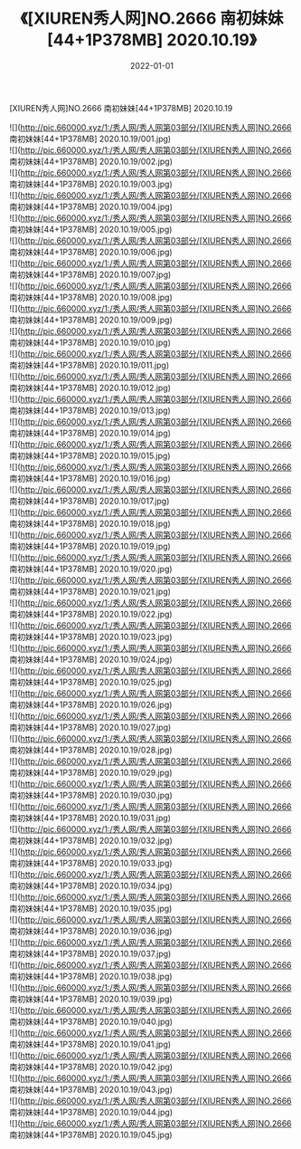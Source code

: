 ﻿---
layout: post
title:  《[XIUREN秀人网]NO.2666 南初妹妹[44+1P378MB] 2020.10.19》
date:   2022-01-01
img: http://pic.660000.xyz/1:/秀人网/秀人网第03部分/[XIUREN秀人网]NO.2666 南初妹妹[44+1P378MB] 2020.10.19/000.jpg
categories: [美女, 清纯, 唯美]
---

[XIUREN秀人网]NO.2666 南初妹妹[44+1P378MB] 2020.10.19

 ![](http://pic.660000.xyz/1:/秀人网/秀人网第03部分/[XIUREN秀人网]NO.2666 南初妹妹[44+1P378MB] 2020.10.19/001.jpg) <br>![](http://pic.660000.xyz/1:/秀人网/秀人网第03部分/[XIUREN秀人网]NO.2666 南初妹妹[44+1P378MB] 2020.10.19/002.jpg) <br>![](http://pic.660000.xyz/1:/秀人网/秀人网第03部分/[XIUREN秀人网]NO.2666 南初妹妹[44+1P378MB] 2020.10.19/003.jpg) <br>![](http://pic.660000.xyz/1:/秀人网/秀人网第03部分/[XIUREN秀人网]NO.2666 南初妹妹[44+1P378MB] 2020.10.19/004.jpg) <br>![](http://pic.660000.xyz/1:/秀人网/秀人网第03部分/[XIUREN秀人网]NO.2666 南初妹妹[44+1P378MB] 2020.10.19/005.jpg) <br>![](http://pic.660000.xyz/1:/秀人网/秀人网第03部分/[XIUREN秀人网]NO.2666 南初妹妹[44+1P378MB] 2020.10.19/006.jpg) <br>![](http://pic.660000.xyz/1:/秀人网/秀人网第03部分/[XIUREN秀人网]NO.2666 南初妹妹[44+1P378MB] 2020.10.19/007.jpg) <br>![](http://pic.660000.xyz/1:/秀人网/秀人网第03部分/[XIUREN秀人网]NO.2666 南初妹妹[44+1P378MB] 2020.10.19/008.jpg) <br>![](http://pic.660000.xyz/1:/秀人网/秀人网第03部分/[XIUREN秀人网]NO.2666 南初妹妹[44+1P378MB] 2020.10.19/009.jpg) <br>![](http://pic.660000.xyz/1:/秀人网/秀人网第03部分/[XIUREN秀人网]NO.2666 南初妹妹[44+1P378MB] 2020.10.19/010.jpg) <br>![](http://pic.660000.xyz/1:/秀人网/秀人网第03部分/[XIUREN秀人网]NO.2666 南初妹妹[44+1P378MB] 2020.10.19/011.jpg) <br>![](http://pic.660000.xyz/1:/秀人网/秀人网第03部分/[XIUREN秀人网]NO.2666 南初妹妹[44+1P378MB] 2020.10.19/012.jpg) <br>![](http://pic.660000.xyz/1:/秀人网/秀人网第03部分/[XIUREN秀人网]NO.2666 南初妹妹[44+1P378MB] 2020.10.19/013.jpg) <br>![](http://pic.660000.xyz/1:/秀人网/秀人网第03部分/[XIUREN秀人网]NO.2666 南初妹妹[44+1P378MB] 2020.10.19/014.jpg) <br>![](http://pic.660000.xyz/1:/秀人网/秀人网第03部分/[XIUREN秀人网]NO.2666 南初妹妹[44+1P378MB] 2020.10.19/015.jpg) <br>![](http://pic.660000.xyz/1:/秀人网/秀人网第03部分/[XIUREN秀人网]NO.2666 南初妹妹[44+1P378MB] 2020.10.19/016.jpg) <br>![](http://pic.660000.xyz/1:/秀人网/秀人网第03部分/[XIUREN秀人网]NO.2666 南初妹妹[44+1P378MB] 2020.10.19/017.jpg) <br>![](http://pic.660000.xyz/1:/秀人网/秀人网第03部分/[XIUREN秀人网]NO.2666 南初妹妹[44+1P378MB] 2020.10.19/018.jpg) <br>![](http://pic.660000.xyz/1:/秀人网/秀人网第03部分/[XIUREN秀人网]NO.2666 南初妹妹[44+1P378MB] 2020.10.19/019.jpg) <br>![](http://pic.660000.xyz/1:/秀人网/秀人网第03部分/[XIUREN秀人网]NO.2666 南初妹妹[44+1P378MB] 2020.10.19/020.jpg) <br>![](http://pic.660000.xyz/1:/秀人网/秀人网第03部分/[XIUREN秀人网]NO.2666 南初妹妹[44+1P378MB] 2020.10.19/021.jpg) <br>![](http://pic.660000.xyz/1:/秀人网/秀人网第03部分/[XIUREN秀人网]NO.2666 南初妹妹[44+1P378MB] 2020.10.19/022.jpg) <br>![](http://pic.660000.xyz/1:/秀人网/秀人网第03部分/[XIUREN秀人网]NO.2666 南初妹妹[44+1P378MB] 2020.10.19/023.jpg) <br>![](http://pic.660000.xyz/1:/秀人网/秀人网第03部分/[XIUREN秀人网]NO.2666 南初妹妹[44+1P378MB] 2020.10.19/024.jpg) <br>![](http://pic.660000.xyz/1:/秀人网/秀人网第03部分/[XIUREN秀人网]NO.2666 南初妹妹[44+1P378MB] 2020.10.19/025.jpg) <br>![](http://pic.660000.xyz/1:/秀人网/秀人网第03部分/[XIUREN秀人网]NO.2666 南初妹妹[44+1P378MB] 2020.10.19/026.jpg) <br>![](http://pic.660000.xyz/1:/秀人网/秀人网第03部分/[XIUREN秀人网]NO.2666 南初妹妹[44+1P378MB] 2020.10.19/027.jpg) <br>![](http://pic.660000.xyz/1:/秀人网/秀人网第03部分/[XIUREN秀人网]NO.2666 南初妹妹[44+1P378MB] 2020.10.19/028.jpg) <br>![](http://pic.660000.xyz/1:/秀人网/秀人网第03部分/[XIUREN秀人网]NO.2666 南初妹妹[44+1P378MB] 2020.10.19/029.jpg) <br>![](http://pic.660000.xyz/1:/秀人网/秀人网第03部分/[XIUREN秀人网]NO.2666 南初妹妹[44+1P378MB] 2020.10.19/030.jpg) <br>![](http://pic.660000.xyz/1:/秀人网/秀人网第03部分/[XIUREN秀人网]NO.2666 南初妹妹[44+1P378MB] 2020.10.19/031.jpg) <br>![](http://pic.660000.xyz/1:/秀人网/秀人网第03部分/[XIUREN秀人网]NO.2666 南初妹妹[44+1P378MB] 2020.10.19/032.jpg) <br>![](http://pic.660000.xyz/1:/秀人网/秀人网第03部分/[XIUREN秀人网]NO.2666 南初妹妹[44+1P378MB] 2020.10.19/033.jpg) <br>![](http://pic.660000.xyz/1:/秀人网/秀人网第03部分/[XIUREN秀人网]NO.2666 南初妹妹[44+1P378MB] 2020.10.19/034.jpg) <br>![](http://pic.660000.xyz/1:/秀人网/秀人网第03部分/[XIUREN秀人网]NO.2666 南初妹妹[44+1P378MB] 2020.10.19/035.jpg) <br>![](http://pic.660000.xyz/1:/秀人网/秀人网第03部分/[XIUREN秀人网]NO.2666 南初妹妹[44+1P378MB] 2020.10.19/036.jpg) <br>![](http://pic.660000.xyz/1:/秀人网/秀人网第03部分/[XIUREN秀人网]NO.2666 南初妹妹[44+1P378MB] 2020.10.19/037.jpg) <br>![](http://pic.660000.xyz/1:/秀人网/秀人网第03部分/[XIUREN秀人网]NO.2666 南初妹妹[44+1P378MB] 2020.10.19/038.jpg) <br>![](http://pic.660000.xyz/1:/秀人网/秀人网第03部分/[XIUREN秀人网]NO.2666 南初妹妹[44+1P378MB] 2020.10.19/039.jpg) <br>![](http://pic.660000.xyz/1:/秀人网/秀人网第03部分/[XIUREN秀人网]NO.2666 南初妹妹[44+1P378MB] 2020.10.19/040.jpg) <br>![](http://pic.660000.xyz/1:/秀人网/秀人网第03部分/[XIUREN秀人网]NO.2666 南初妹妹[44+1P378MB] 2020.10.19/041.jpg) <br>![](http://pic.660000.xyz/1:/秀人网/秀人网第03部分/[XIUREN秀人网]NO.2666 南初妹妹[44+1P378MB] 2020.10.19/042.jpg) <br>![](http://pic.660000.xyz/1:/秀人网/秀人网第03部分/[XIUREN秀人网]NO.2666 南初妹妹[44+1P378MB] 2020.10.19/043.jpg) <br>![](http://pic.660000.xyz/1:/秀人网/秀人网第03部分/[XIUREN秀人网]NO.2666 南初妹妹[44+1P378MB] 2020.10.19/044.jpg) <br>![](http://pic.660000.xyz/1:/秀人网/秀人网第03部分/[XIUREN秀人网]NO.2666 南初妹妹[44+1P378MB] 2020.10.19/045.jpg) <br>